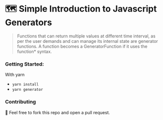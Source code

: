 # 🗺 Simple Introduction to Javascript Generators

> Functions that can return multiple values at different time interval, as per the user demands and can manage its internal state are generator functions. A function becomes a GeneratorFunction if it uses the function* syntax.

### Getting Started:
With yarn
- `yarn install`
- `yarn generator`

### Contributing
🥤 Feel free to fork this repo and open a pull request.